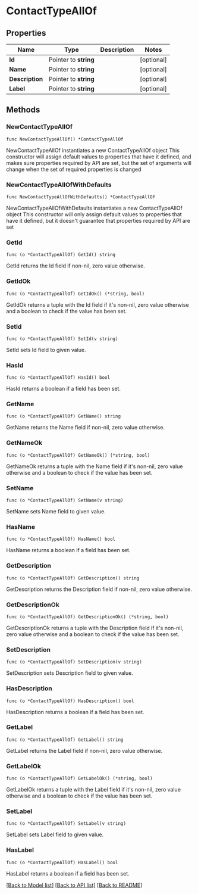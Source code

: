 # ContactTypeAllOf

## Properties

Name | Type | Description | Notes
------------ | ------------- | ------------- | -------------
**Id** | Pointer to **string** |  | [optional] 
**Name** | Pointer to **string** |  | [optional] 
**Description** | Pointer to **string** |  | [optional] 
**Label** | Pointer to **string** |  | [optional] 

## Methods

### NewContactTypeAllOf

`func NewContactTypeAllOf() *ContactTypeAllOf`

NewContactTypeAllOf instantiates a new ContactTypeAllOf object
This constructor will assign default values to properties that have it defined,
and makes sure properties required by API are set, but the set of arguments
will change when the set of required properties is changed

### NewContactTypeAllOfWithDefaults

`func NewContactTypeAllOfWithDefaults() *ContactTypeAllOf`

NewContactTypeAllOfWithDefaults instantiates a new ContactTypeAllOf object
This constructor will only assign default values to properties that have it defined,
but it doesn't guarantee that properties required by API are set

### GetId

`func (o *ContactTypeAllOf) GetId() string`

GetId returns the Id field if non-nil, zero value otherwise.

### GetIdOk

`func (o *ContactTypeAllOf) GetIdOk() (*string, bool)`

GetIdOk returns a tuple with the Id field if it's non-nil, zero value otherwise
and a boolean to check if the value has been set.

### SetId

`func (o *ContactTypeAllOf) SetId(v string)`

SetId sets Id field to given value.

### HasId

`func (o *ContactTypeAllOf) HasId() bool`

HasId returns a boolean if a field has been set.

### GetName

`func (o *ContactTypeAllOf) GetName() string`

GetName returns the Name field if non-nil, zero value otherwise.

### GetNameOk

`func (o *ContactTypeAllOf) GetNameOk() (*string, bool)`

GetNameOk returns a tuple with the Name field if it's non-nil, zero value otherwise
and a boolean to check if the value has been set.

### SetName

`func (o *ContactTypeAllOf) SetName(v string)`

SetName sets Name field to given value.

### HasName

`func (o *ContactTypeAllOf) HasName() bool`

HasName returns a boolean if a field has been set.

### GetDescription

`func (o *ContactTypeAllOf) GetDescription() string`

GetDescription returns the Description field if non-nil, zero value otherwise.

### GetDescriptionOk

`func (o *ContactTypeAllOf) GetDescriptionOk() (*string, bool)`

GetDescriptionOk returns a tuple with the Description field if it's non-nil, zero value otherwise
and a boolean to check if the value has been set.

### SetDescription

`func (o *ContactTypeAllOf) SetDescription(v string)`

SetDescription sets Description field to given value.

### HasDescription

`func (o *ContactTypeAllOf) HasDescription() bool`

HasDescription returns a boolean if a field has been set.

### GetLabel

`func (o *ContactTypeAllOf) GetLabel() string`

GetLabel returns the Label field if non-nil, zero value otherwise.

### GetLabelOk

`func (o *ContactTypeAllOf) GetLabelOk() (*string, bool)`

GetLabelOk returns a tuple with the Label field if it's non-nil, zero value otherwise
and a boolean to check if the value has been set.

### SetLabel

`func (o *ContactTypeAllOf) SetLabel(v string)`

SetLabel sets Label field to given value.

### HasLabel

`func (o *ContactTypeAllOf) HasLabel() bool`

HasLabel returns a boolean if a field has been set.


[[Back to Model list]](../README.md#documentation-for-models) [[Back to API list]](../README.md#documentation-for-api-endpoints) [[Back to README]](../README.md)


